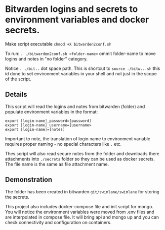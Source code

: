 # Bitwarden logins and secrets to environment variables and docker secrets.

Make script executable `chmod +X bitwarden2conf.sh`

To run: `. ./bitwarden2conf.sh <folder-name>` ommit folder-name to move logins and notes in "no folder" category.

Notice `. ./bit..` dot space path. This is shortcut to `source ./bitw...sh` this id done to set environment variables in your shell and not just in the scope of the script.


## Details

This script will read the logins and notes from bitwarden (folder) and populate environment variables in the format:
```
export [login-name]_password=[password]
export [login-name]_username=[username>
export [login-name]=[notes]
```
Important to note, the translation of login name to environment variable requires proper naming - no special characters like `.` etc.

Thes script will also read secure notes from the folder and downloads there attachments into `./secrets` folder so they can be used as 
docker secrets. The file name is the same as file attachment name.

## Demonstration

The folder has been created in bitwarden `git/swimlane/swimlane` for storing the secrets.

This project also includes docker-compose file and init script for mongo. You will notice the environment variables were moved from
.env files and are interpolated in compose file. It will bring api and mongo up and you can check connectivity and configuration on 
containers.
